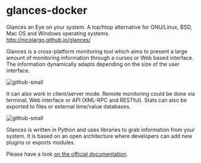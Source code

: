 # glances-docker
 Glances an Eye on your system. A top/htop alternative for GNU/Linux, BSD, Mac OS and Windows operating systems. http://nicolargo.github.io/glances/
 
Glances is a cross-platform monitoring tool which aims to present a large amount of monitoring information through a curses or Web based interface. The information dynamically adapts depending on the size of the user interface.

![github-small](https://raw.githubusercontent.com/nicolargo/glances/develop/docs/_static/glances-summary.png)

It can also work in client/server mode. Remote monitoring could be done via terminal, Web interface or API (XML-RPC and RESTful). Stats can also be exported to files or external time/value databases.

![github-small](https://raw.githubusercontent.com/nicolargo/glances/develop/docs/_static/glances-responsive-webdesign.png)

Glances is written in Python and uses libraries to grab information from your system. It is based on an open architecture where developers can add new plugins or exports modules.

Please have a look [on the official documentation](https://glances.readthedocs.io/en/latest/).
